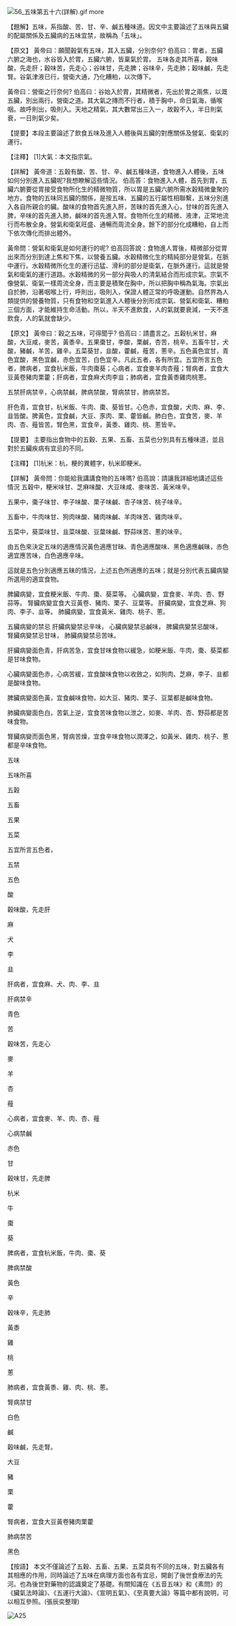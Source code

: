 


![56_五味第五十六(詳解).gif](images/4a652a9d6856e.gif)
 more 


【題解】五味，系指酸、苦、甘、辛、鹹五種味道。因文中主要論述了五味與五臟的配屬關係及五臟病的五味宜禁，故稱為「五味」。


【原文】
黃帝曰：願聞穀氣有五味，其入五臟，分別奈何?
伯高曰：胃者，五臟六腑之海也，水谷皆入於胃，五臟六腑，皆稟氣於胃。
五味各走其所喜，穀味酸，先走肝；穀味苦，先走心；谷味甘，先走脾；谷味辛，先走肺；穀味鹹，先走腎。谷氣津液已行，營衛大通，乃化糟粕，以次傳下。


黃帝曰：營衛之行奈何?
伯高曰：谷始入於胃，其精微者，先出於胃之兩焦，以溉五臟，別出兩行，營衛之道。其大氣之摶而不行者，積于胸中，命日氣海，循喉咽。故呼則出，吸則入。天地之精氣，其大數常出三入一，故穀不入，半日則氣衰，一日則氣少矣。


【提要】本段主要論述了飲食五味及進入人體後與五臟的對應關係及營氣、衛氣的運行。


【注釋】
[1]大氣：本文指宗氣。


【詳解】
黃帝道：五穀有酸、苦、甘、辛、鹹五種味道，食物進入人體後，五味如何分別進入五臟呢?我想瞭解這些情況。
伯高答：食物進入人體，首先到胃，五臟六腑要從胃接受食物所化生的精微物質，所以胃是五臟六腑所需水穀精微彙聚的地方。食物的五味同五臟的關係，是按五味、五臟的五行屬性相聯繫，五味分別進入各自所親合的臟。酸味的食物首先進入肝，苦昧的首先進入心，甘味的首先進入脾，辛味的首先進入肺，鹹味的首先進入腎。食物所化生的精微、液津，正常地流行而布散全身。營氣和衛氣旺盛、通暢而周流全身。餘下的部分化成糟粕，自上而下依次傳化而排出體外。


黃帝問：營氣和衛氣是如何運行的呢?
伯高回答說：食物進人胃後，精微部分從胃出來而分別到達上焦和下焦，以營養五臟。水穀精微化生的精純部分是營氣，在脈中運行。水穀精微所化生的運行迅猛、滑利的部分是衛氣，在脈外運行。這就是營氣和衛氣的運行道路。水穀精微的另一部分與吸人的清氣結合而形成宗氣。宗氣不像營氣、衛氣一樣周流全身，而主要是積聚在胸中，所以把胸中稱為氣海。宗氣出自於肺，沿著咽喉上行，呼則出，吸則入，保證人體正常的呼吸運動。自然界為人類提供的營養物質，只有食物和空氣進入人體後分別形成宗氣、營氣和衛氣、糟粕三個方面，才能維持生命活動。所以，半天不進飲食，人的氣就要衰減，一天不進飲食，人的氣就會缺少。


【原文】
黃帝曰：穀之五味，可得聞乎?
伯高曰：請盡言之。五穀杭米甘，麻酸，大豆咸，麥苦，黃黍辛。五果棗甘，李酸，栗鹹，杏苦，桃辛。五畜牛甘，犬酸，豬鹹，羊苦，雞辛。五菜葵甘，韭酸，藿鹹，薤苦，蔥辛。五色黃色宜甘，青色宜酸，黑色宜鹹，赤色宜苦，白色宜辛。凡此五者，各有所宜。五宜所言五色者，脾病者，宜食杭米飯，牛肉棗葵；心病者，宜食麥羊肉杏薤；腎病者，宜食大豆黃卷豬肉栗藿；肝病者，宜食麻犬肉李韭；肺病者，宜食黃黍雞肉桃蔥。


五禁肝病禁辛，心病禁鹹，脾病禁酸，腎病禁甘，肺病禁苦。


肝色青，宜食甘，杭米飯、牛肉、棗、葵皆甘。心色赤，宜食酸，犬肉、麻、李、韭皆酸。脾黃色，宜食鹹，大豆、豕肉、栗、藿皆鹹。肺白色，宜食苦，麥、羊肉、杏、薤皆苦。腎色黑，宜食辛，黃黍、雞肉、桃、蔥皆辛。


【提要】
主要指出食物中的五穀、五果、五畜、五菜也分別具有五種味道，並且對於五臟疾病有宜忌的不同。


【注釋】
[1]杭米：杭，粳的異體字，杭米即粳米。


【詳解】
黃帝問：你能給我講講食物的五味嗎?
伯高說：請讓我詳細地講述這些情況
五穀中，粳米味甘、芝麻味酸、大豆味咸、麥味苦、黃米味辛。


五果中，棗子味甘、李子味酸、栗子味鹹、杏子味苦、桃子味辛。


五畜中，牛肉味甘、狗肉味酸、豬肉味鹹、羊肉味苦、雞肉味辛。


五菜中，葵菜味甘、韭菜味酸、豆葉味鹹、野蒜味苦、蔥的味辛。


由五色來決定五味的適應情況黃色適應甘昧、青色適應酸味、黑色適應鹹昧，赤色適宜應苦味，白色適應辛味。


這就是五色分別適應五昧的情況，上述五色所適應的五味；就是分別代表五臟病變所選用的適宜食物。


脾臟病變，宜食粳米飯、牛肉、棗、葵菜等。
心臟病變，宜食麥、羊肉、杏、野蒜等。
腎臟病變宜食大豆黃卷、豬肉、栗子、豆葉等。
肝臟病變，宜食芝麻、狗肉、李子、韭等。
肺臟病變，宜食黃米、雞肉、桃子、蔥。


五臟病變的禁忌
肝臟病變禁忌辛味，
心臟病變禁忌鹹味，
脾臟病變禁忌酸味，
腎臟病變禁忌甘味，
肺臟病變禁忌苦味。


肝臟病變面色青，肝病苦急，宜食甘味食物以緩急，如粳米飯、牛肉，棗、葵菜都是甘味食物。


心臟病變面色赤，心病苦緩，宜食酸味食物以收斂之，如狗肉、芝麻，李子、韭都是酸味食物。


脾臟病變面色黃，宜食鹹味食物，如大豆、豬肉、栗子、豆葉都是鹹味食物。


肺臟病變面色白，苦氣上逆，宜食苦味食物以泄之，如麥、羊肉、杏、野蒜都是苦味食物。


腎臟病變而面色黑，腎病苦燥，宜食辛味食物以潤澤之，如黃米、雞肉、桃子、蔥都是辛味食物。


五味


五味所喜


五穀


五畜


五果


五菜


五宜所言五色者，


五禁


五色


酸


穀味酸，先走肝


麻


犬


李


韭


肝病者，宜食麻、犬、肉、李、韭


肝病禁辛


青色


苦


穀味苦，先走心


麥


羊


杏


薤


心病者，宜食麥、羊、肉、杏、薤


心病禁鹹


赤色


甘


穀味甘，先走脾


杭米


牛


棗


葵


脾病者，宜食杭米飯，牛肉、棗、葵


脾病禁酸


黃色


辛


穀味辛，先走肺


黃黍


雞


桃


蔥


肺病者，宜食黃黍、雞、肉、桃、蔥。


腎病禁甘


白色


鹹


穀味鹹，先走腎。


大豆


豬


栗


藿


腎病者，宜食大豆黃卷豬肉栗藿


肺病禁苦


黑色


【按語】
本文不僅論述了五穀、五畜、五果、五菜具有不同的五味，對五臟各有其相應的作用，同時論述了五味在病理方面也各有宜忌，開創了後世食療法的先河。也為後世對藥物的認識奠定了基礎。有關知識在《五音五味》和《素問》的《臟氣法時論》、《五運行大論》、《宣明五氣》、《至真要大論》等篇中都有說明，可以相互參照。(張辰奕整理)


![A25](images/3741473158_1b576afcc5.jpg)


